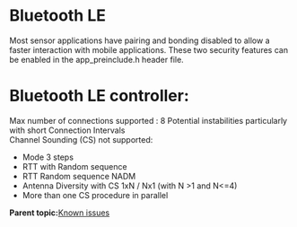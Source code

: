 # Bluetooth LE 

Most sensor applications have pairing and bonding disabled to allow a faster interaction with mobile applications. These two security features can be enabled in the app\_preinclude.h header file.

#   Bluetooth LE controller:

Max number of connections supported : 8 
Potential instabilities particularly with short Connection Intervals  
Channel Sounding (CS) not supported: 
-	Mode 3 steps
-	RTT with Random sequence
-	RTT Random sequence NADM
-	Antenna Diversity with CS 1xN / Nx1 (with N >1 and N<=4)
-	More than one CS procedure in parallel

**Parent topic:**[Known issues](../topics/known_issues.md)

